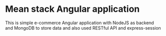 # Mean stack Angular application
This is simple e-commerce Angular application with NodeJS as backend and MongoDB to store data and also used RESTful API and express-session
